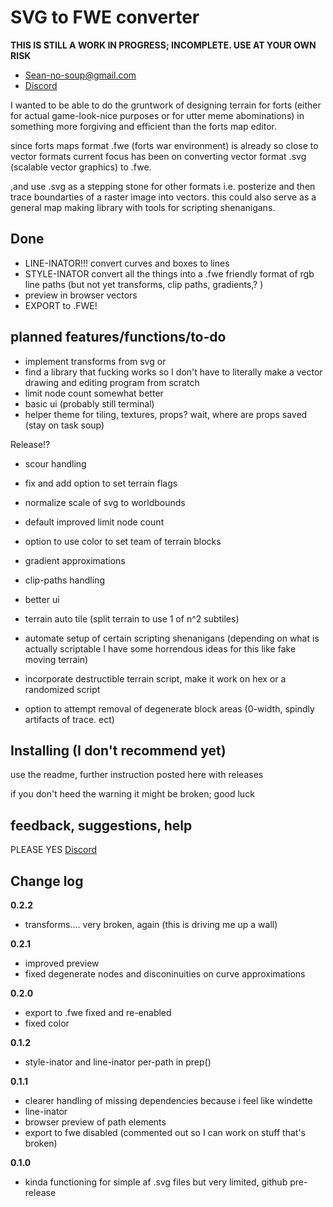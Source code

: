 # SVG to FWE converter

  **THIS IS STILL A WORK IN PROGRESS; INCOMPLETE. USE AT YOUR OWN RISK**
 - Sean-no-soup@gmail.com
 - [Discord](https://discord.gg/bHYWvVGRrF) 

I wanted to be able to do the gruntwork of designing terrain for forts 
(either for actual game-look-nice purposes or for utter meme abominations) 
in something more forgiving and efficient than the forts map editor. 

since forts maps format .fwe (forts war environment) is already so close to vector formats 
current focus has been on converting vector format .svg (scalable vector graphics) to .fwe. 

,and use .svg as a stepping stone for other formats
i.e. posterize and then trace boundarties of a raster image into vectors. this could also serve as a general map making library with tools for scripting shenanigans.




## Done
 - LINE-INATOR!!! convert curves and boxes to lines
 - STYLE-INATOR convert all the things into a .fwe friendly format of rgb line paths (but not yet transforms, clip paths, gradients,? )
 - preview in browser vectors
 - EXPORT to .FWE!

## planned features/functions/to-do
 - implement transforms from svg or
 - find a library that fucking works so I don't have to literally make a vector drawing and editing program from scratch
 - limit node count somewhat better
 - basic ui (probably still terminal)
 - helper theme for tiling, textures, props? wait, where are props saved (stay on task soup)

 
Release!?
 
 - scour handling
 - fix and add option to set terrain flags
 - normalize scale of svg to worldbounds
 - default improved limit node count
 - option to use color to set team of terrain blocks
 - gradient approximations
 - clip-paths handling
 - better ui
 - terrain auto tile (split terrain to use 1 of n^2 subtiles)
 - automate setup of certain scripting shenanigans (depending on what is actually scriptable I have some horrendous ideas for this like fake moving terrain)
   
 - incorporate destructible terrain script, make it work on hex or a randomized script
 - option to attempt removal of degenerate block areas (0-width, spindly artifacts of trace. ect)

 
## Installing (I don't recommend yet)
use the readme, further instruction posted here with releases

if you don't heed the warning it might be broken; good luck

## feedback, suggestions, help
PLEASE YES
[Discord](https://discord.gg/bHYWvVGRrF) 

## Change log
**0.2.2**
- transforms.... very broken, again (this is driving me up a wall)

**0.2.1**
- improved preview
- fixed degenerate nodes and disconinuities on curve approximations

**0.2.0**
- export to .fwe fixed and re-enabled
- fixed color

**0.1.2**
 - style-inator and line-inator per-path in prep()

**0.1.1**
 - clearer handling of missing dependencies because i feel like windette
 - line-inator
 - browser preview of path elements
 - export to fwe disabled (commented out so I can work on stuff that's broken)

**0.1.0**
 - kinda functioning for simple af .svg files but very limited, github pre-release

